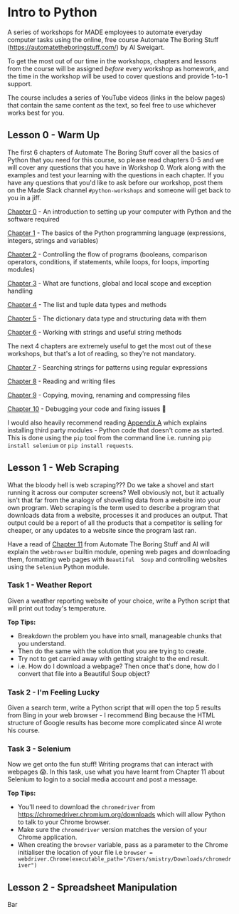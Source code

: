 # Intro to Python
A series of workshops for MADE employees to automate everyday computer tasks using the online, free course Automate The 
Boring Stuff (https://automatetheboringstuff.com/) by Al Sweigart.

To get the most out of our time in the workshops, chapters and lessons from the course will be assigned _before_ every 
workshop as homework, and the time in the workshop will be used to cover questions and provide 1-to-1 support.

The course includes a series of YouTube videos (links in the below pages) that contain the same content as the text, so
feel free to use whichever works best for you.

## Lesson 0 - Warm Up
The first 6 chapters of Automate The Boring Stuff cover all the basics of Python that you need for this course, so
please read chapters 0-5 and we will cover any questions that you have in Workshop 0. Work along with the examples and 
test your learning with the questions in each chapter. If you have any questions that you'd like to ask before our 
workshop, post them on the Made Slack channel `#python-workshops` and someone will get back to you in a jiff.

[Chapter 0](https://automatetheboringstuff.com/chapter0/) - An introduction to setting up your computer with Python and 
the software required

[Chapter 1](https://automatetheboringstuff.com/chapter1/) - The basics of the Python programming language (expressions, 
integers, strings and variables)

[Chapter 2](https://automatetheboringstuff.com/chapter2/) - Controlling the flow of programs (booleans, comparison 
operators, conditions, if statements, while loops, 
for loops, importing modules)

[Chapter 3](https://automatetheboringstuff.com/chapter3/) - What are functions, global and local scope and exception 
handling 

[Chapter 4](https://automatetheboringstuff.com/chapter4/) - The list and tuple data types and methods

[Chapter 5](https://automatetheboringstuff.com/chapter5/) - The dictionary data type and structuring data with them

[Chapter 6](https://automatetheboringstuff.com/chapter6/) - Working with strings and useful string methods

The next 4 chapters are extremely useful to get the most out of these workshops, but that's a lot of reading, so they're
not mandatory.

[Chapter 7](https://automatetheboringstuff.com/chapter7/) - Searching strings for patterns using regular expressions

[Chapter 8](https://automatetheboringstuff.com/chapter8/) - Reading and writing files

[Chapter 9](https://automatetheboringstuff.com/chapter9/) - Copying, moving, renaming and compressing files

[Chapter 10](https://automatetheboringstuff.com/chapter10/) - Debugging your code and fixing issues 🐛

I would also heavily recommend reading [Appendix A](https://automatetheboringstuff.com/appendixa/) which explains 
installing third party modules - Python code that doesn't come as started. This is done using the `pip` tool from the
command line i.e. running `pip install selenium` or `pip install requests`.

## Lesson 1 - Web Scraping
What the bloody hell is web scraping??? Do we take a shovel and start running it across our computer screens? Well 
obviously not, but it actually isn't that far from the analogy of shovelling data from a website into your own program.
Web scraping is the term used to describe a program that downloads data from a website, processes it and produces an 
output. That output could be a report of all the products that a competitor is selling for cheaper, or any updates to a
website since the program last ran.

Have a read of [Chapter 11](https://automatetheboringstuff.com/chapter11/) from Automate The Boring Stuff and Al will 
explain the `webbrowser` builtin module, opening web pages and downloading them, formatting web pages with `Beautiful 
Soup` and controlling websites using the `Selenium` Python module.

### Task 1 - Weather Report
Given a weather reporting website of your choice, write a Python script that will print out today's temperature.

**Top Tips:** 
- Breakdown the problem you have into small, manageable chunks that you understand. 
- Then do the same with the solution that you are trying to create. 
- Try not to get carried away with getting straight to the end result. 
- i.e. How do I download a webpage? Then once that's done, how do I convert that file into a Beautiful Soup object?

### Task 2 - I'm Feeling Lucky
Given a search term, write a Python script that will open the top 5 results from Bing in your web browser - I recommend
Bing because the HTML structure of Google results has become more complicated since Al wrote his course.

### Task 3 - Selenium
Now we get onto the fun stuff! Writing programs that can interact with webpages 😱. In this task, use what you have
learnt from Chapter 11 about Selenium to login to a social media account and post a message.

**Top Tips:**
- You'll need to download the `chromedriver` from https://chromedriver.chromium.org/downloads which will allow Python to
talk to your Chrome browser.
- Make sure the `chromedriver` version matches the version of your Chrome application.
- When creating the `browser` variable, pass as a parameter to the Chrome initialiser the location of your file i.e 
`browser = webdriver.Chrome(executable_path="/Users/smistry/Downloads/chromedriver")`

## Lesson 2 - Spreadsheet Manipulation
Bar